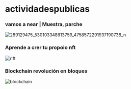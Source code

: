 # actividadespublicas

### vamos a near | Muestra, parche
![289129475_530103348813759_4758572291937190738_n](https://github.com/cypherplatxs/actividadespublicas/assets/87844898/6436ba79-492d-491a-b468-96b3ce0b6b58)

### Aprende a crer tu propoio nft 
![nft](https://github.com/cypherplatxs/actividadespublicas/assets/87844898/90b61b6b-580a-4ca5-b215-db6547bfb236)


### Blockchain revolución en bloques 
![blockchain](https://github.com/cypherplatxs/actividadespublicas/assets/87844898/9e4ddcc2-431f-4421-a7c7-146816ffa20c)



